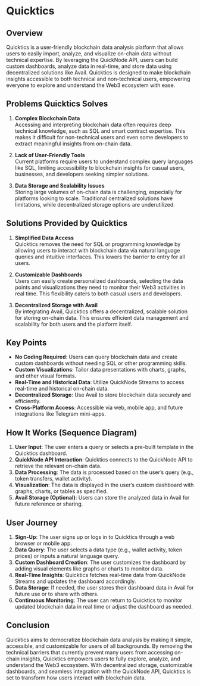 # Quicktics

## Overview
Quicktics is a user-friendly blockchain data analysis platform that allows users to easily import, analyze, and visualize on-chain data without technical expertise. By leveraging the QuickNode API, users can build custom dashboards, analyze data in real-time, and store data using decentralized solutions like Avail. Quicktics is designed to make blockchain insights accessible to both technical and non-technical users, empowering everyone to explore and understand the Web3 ecosystem with ease.

## Problems Quicktics Solves

1. **Complex Blockchain Data**  
   Accessing and interpreting blockchain data often requires deep technical knowledge, such as SQL and smart contract expertise. This makes it difficult for non-technical users and even some developers to extract meaningful insights from on-chain data.

2. **Lack of User-Friendly Tools**  
   Current platforms require users to understand complex query languages like SQL, limiting accessibility to blockchain insights for casual users, businesses, and developers seeking simpler solutions.

3. **Data Storage and Scalability Issues**  
   Storing large volumes of on-chain data is challenging, especially for platforms looking to scale. Traditional centralized solutions have limitations, while decentralized storage options are underutilized.

## Solutions Provided by Quicktics

1. **Simplified Data Access**  
   Quicktics removes the need for SQL or programming knowledge by allowing users to interact with blockchain data via natural language queries and intuitive interfaces. This lowers the barrier to entry for all users.

2. **Customizable Dashboards**  
   Users can easily create personalized dashboards, selecting the data points and visualizations they need to monitor their Web3 activities in real time. This flexibility caters to both casual users and developers.

3. **Decentralized Storage with Avail**  
   By integrating Avail, Quicktics offers a decentralized, scalable solution for storing on-chain data. This ensures efficient data management and scalability for both users and the platform itself.

## Key Points

- **No Coding Required**: Users can query blockchain data and create custom dashboards without needing SQL or other programming skills.
- **Custom Visualizations**: Tailor data presentations with charts, graphs, and other visual formats.
- **Real-Time and Historical Data**: Utilize QuickNode Streams to access real-time and historical on-chain data.
- **Decentralized Storage**: Use Avail to store blockchain data securely and efficiently.
- **Cross-Platform Access**: Accessible via web, mobile app, and future integrations like Telegram mini-apps.

## How It Works (Sequence Diagram)
1. **User Input**: The user enters a query or selects a pre-built template in the Quicktics dashboard.
2. **QuickNode API Interaction**: Quicktics connects to the QuickNode API to retrieve the relevant on-chain data.
3. **Data Processing**: The data is processed based on the user’s query (e.g., token transfers, wallet activity).
4. **Visualization**: The data is displayed in the user’s custom dashboard with graphs, charts, or tables as specified.
5. **Avail Storage (Optional)**: Users can store the analyzed data in Avail for future reference or sharing.

## User Journey

1. **Sign-Up**: The user signs up or logs in to Quicktics through a web browser or mobile app.
2. **Data Query**: The user selects a data type (e.g., wallet activity, token prices) or inputs a natural language query.
3. **Custom Dashboard Creation**: The user customizes the dashboard by adding visual elements like graphs or charts to monitor data.
4. **Real-Time Insights**: Quicktics fetches real-time data from QuickNode Streams and updates the dashboard accordingly.
5. **Data Storage**: If needed, the user stores their dashboard data in Avail for future use or to share with others.
6. **Continuous Monitoring**: The user can return to Quicktics to monitor updated blockchain data in real time or adjust the dashboard as needed.

## Conclusion

Quicktics aims to democratize blockchain data analysis by making it simple, accessible, and customizable for users of all backgrounds. By removing the technical barriers that currently prevent many users from accessing on-chain insights, Quicktics empowers users to fully explore, analyze, and understand the Web3 ecosystem. With decentralized storage, customizable dashboards, and seamless integration with the QuickNode API, Quicktics is set to transform how users interact with blockchain data.
